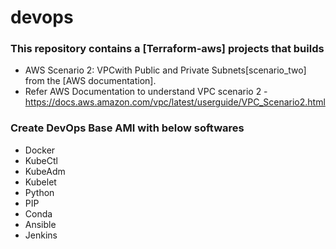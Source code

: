 # devops

### This repository contains a [Terraform-aws] projects that builds 
* AWS Scenario 2: VPCwith Public and Private Subnets[scenario_two] from the [AWS documentation].
* Refer AWS Documentation to understand VPC scenario 2 - https://docs.aws.amazon.com/vpc/latest/userguide/VPC_Scenario2.html

### Create DevOps Base AMI with below softwares
* Docker
* KubeCtl
* KubeAdm
* Kubelet
* Python
* PIP
* Conda
* Ansible
* Jenkins
